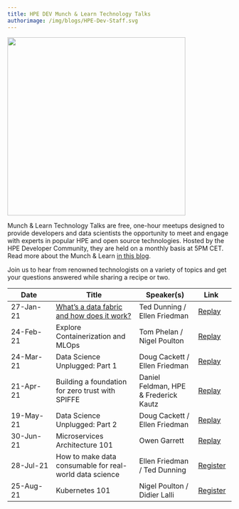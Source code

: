 ```yaml
---
title: HPE DEV Munch & Learn Technology Talks
authorimage: /img/blogs/HPE-Dev-Staff.svg
---
```

<img src="/img/skillup/MunchandLearn.svg" width="400">

Munch & Learn Technology Talks are free, one-hour meetups designed to provide developers and data scientists the opportunity to meet and engage with experts in popular HPE and open source technologies. Hosted by the HPE Developer Community, they are held on a monthly basis at 5PM CET. Read more about the Munch & Learn <a href="https://developer.hpe.com/blog/hpe-dev-launches-its-munch-learn-technical-talks" target="_blank">in this blog</a>.

Join us to hear from renowned technologists on a variety of topics and get your questions answered while sharing a recipe or two.

| &nbsp;&nbsp;&nbsp;&nbsp;&nbsp;Date&nbsp;&nbsp;&nbsp;&nbsp;&nbsp;&nbsp; | Title                                                                                                                                                       | Speaker(s)                            | &nbsp;&nbsp;&nbsp;Link&nbsp;&nbsp;&nbsp;&nbsp;&nbsp;                                  |
| ---------------------------------------------------------------------- | ----------------------------------------------------------------------------------------------------------------------------------------------------------- | ------------------------------------- | ------------------------------------------------------------------------------------- |
| 27-Jan-21                                                              | [What’s a data fabric and how does it work?](https://hpe-developer-portal.s3.amazonaws.com/uploads/media/2020/12/munch-and-learn-dunning-1611939333032.pdf) | Ted Dunning / Ellen Friedman          | [Replay](https://vimeo.com/507072887)                                                 |
| 24-Feb-21                                                              | Explore Containerization and MLOps                                                                                                                          | Tom Phelan / Nigel Poulton            | [Replay](https://vimeo.com/518972114)                                                 |
| 24-Mar-21                                                              | Data Science Unplugged: Part 1                                                                                                                              | Doug Cackett / Ellen Friedman         | [Replay](https://vimeo.com/529375709)                                                 |
| 21-Apr-21                                                              | Building a foundation for zero trust with SPIFFE                                                                                                            | Daniel Feldman, HPE & Frederick Kautz | [Replay](https://vimeo.com/541563205)                                                 |
| 19-May-21                                                              | Data Science Unplugged: Part 2                                                                                                                              | Doug Cackett / Ellen Friedman         | [Replay](https://vimeo.com/553419523)                                                 |
| 30-Jun-21                                                              | Microservices Architecture 101                                                                                                                              | Owen Garrett                          | [Replay](https://vimeo.com/569884713)                                                 |
| 28-Jul-21                                                              | How to make data consumable for real-world data science                                                                                                     | Ellen Friedman / Ted Dunning       | [Register](https://hpe.zoom.us/meeting/register/tJwudeuorzosG9ctDE4IcuBhiNRk3L-z_Z1B) |
| 25-Aug-21                                                              | Kubernetes 101                                                                                                                                              | Nigel Poulton / Didier Lalli          | [Register](https://hpe.zoom.us/meeting/register/tJcrduuuqzgsHNEC-u8l_Y86YeZLMxEDF5fP) |